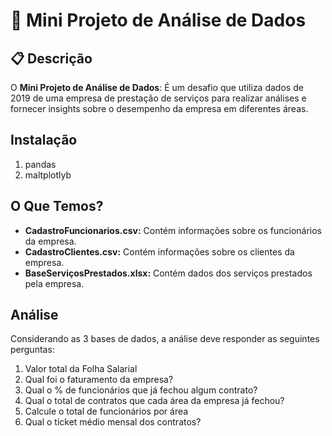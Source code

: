 # 🚀 Mini Projeto de Análise de Dados

## 📋 Descrição
O **Mini Projeto de Análise de Dados**: É um desafio que utiliza dados de 2019 de uma empresa de prestação de serviços para realizar análises e fornecer insights sobre o desempenho da empresa em diferentes áreas.

## Instalação
1. pandas
2. maltplotlyb

## O Que Temos?
- **CadastroFuncionarios.csv:** Contém informações sobre os funcionários da empresa.
- **CadastroClientes.csv:** Contém informações sobre os clientes da empresa.
- **BaseServiçosPrestados.xlsx:** Contém dados dos serviços prestados pela empresa.

## Análise
Considerando as 3 bases de dados, a análise deve responder as seguintes perguntas:
1. Valor total da Folha Salarial
2. Qual foi o faturamento da empresa?
3. Qual o % de funcionários que já fechou algum contrato?
4. Qual o  total de contratos que cada área da empresa já fechou?
5. Calcule o total de funcionários por área
6. Qual o ticket médio mensal  dos contratos?
